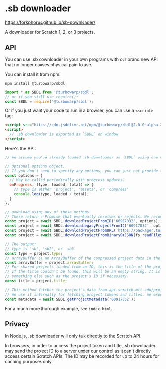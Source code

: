 # .sb downloader

https://forkphorus.github.io/sb-downloader/

A downloader for Scratch 1, 2, or 3 projects.

## API

You can use .sb downloader in your own programs with our brand new API that no longer causes physical pain to use.

You can install it from npm:

```
npm install @turbowarp/sbdl
```

```js
import * as SBDL from '@turbowarp/sbdl';
// or if you still use require():
const SBDL = require('@turbowarp/sbdl');
```

Or if you just want your code to run in a browser, you can use a `<script>` tag:

```html
<script src="https://cdn.jsdelivr.net/npm/@turbowarp/sbdl@2.0.0-alpha.2/lib/bundle-standalone.min.js"></script>
<script>
  // .sb downloader is exported as `SBDL` on window
</script>
```

Here's the API:

```js
// We assume you've already loaded .sb downloader as `SBDL` using one of the methods listed above.

// Optional options object.
// If you don't need to specify any options, you can just not provide this object.
const options = {
  // May be called periodically with progress updates.
  onProgress: (type, loaded, total) => {
    // type is either 'project', 'assets', or 'compress'
    console.log(type, loaded / total);
  }
};

// Download using any of these methods.
// These return a Promise that eventually resolves or rejects. We recommend you use async functions.
const project = await SBDL.downloadProjectFromID('60917032', options);
const project = await SBDL.downloadLegacyProjectFromID('60917032', options);
const project = await SBDL.downloadProjectFromURL('https://packager.turbowarp.org/example.sb3', options);
const project = await SBDL.downloadProjectFromBinaryOrJSON(fs.readFileSync('project.json'), options);

// The output:
// type is 'sb', 'sb2', or 'sb3'
const type = project.type;
// arrayBuffer is an ArrayBuffer of the compressed project data in the format given by type.
const arrayBuffer = project.arrayBuffer;
// For shared projects loaded from an ID, this is the title of the project, if any.
// If the title couldn't be found, this will be an empty string. It is your job to handle that and default to
// something else such as the project's ID if necessary.
const title = project.title;

// This method fetches the project's data from api.scratch.mit.edu/projects/id. Only works for shared projects.
// We use it internally for fetching project tokens and titles. We export it in case you find it useful too.
const metadata = await SBDL.getProjectMetadata('60917032');
```

For a much more thorough example, see `index.html`.

## Privacy

In Node.js, .sb downloader will only talk directly to the Scratch API.

In browsers, in order to access the project token and title, .sb downloader may send the project ID to a server under our control as it can't directly access certain Scratch APIs. The ID may be recorded for up to 24 hours for caching purposes only.
